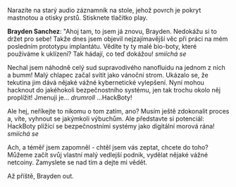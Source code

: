 Narazíte na starý audio záznamník na stole, jehož povrch je pokryt mastnotou a otisky prstů. Stisknete tlačítko play.

**Brayden Sanchez**: "Ahoj tam, to jsem já znovu, Brayden. Nedokážu si to držet pro sebe! Takže dnes jsem objevil nejzajímavější věc při práci na mém posledním prototypu implantátu. Vědíte ty ty malé bio-boty, které používáme k uklízení? Tak hádají, co teď dokážou! _smiíchá se_

Nechal jsem náhodně celý sud supravodivého nanofluidu na jednom z nich a bumm! Malý chlapec začal svítit jako vánoční strom. Ukázalo se, že tekutina jim dává nějaké vážné kybernetické vylepšení. Nyní mohou hacknout do jakéhokoli bezpečnostního systému, jen tak trochu okolo něj proplížit! Jmenuji je... _drumroll_ ...HackBoty!

Ale hej, neříkejte to nikomu o tom zatím, ano? Musím ještě zdokonalit proces a, víte, vyhnout se jakýmkoli výbuchům. Ale představte si potenciál: HackBoty plížící se bezpečnostními systémy jako digitální morová rána! _smiíchá se_

Ach, a téměř jsem zapomněl - chtěl jsem vás zeptat, chcete do toho? Můžeme začít svůj vlastní malý vedlejší podnik, vydělat nějaké vážné netcoiny. Zamyslete se nad tím a dejte mi vědět.

Až příště, Brayden out.
